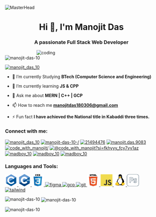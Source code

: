 ![MasterHead](https://trisya.com/myimg/child/Website%20Design.gif)
<h1 align="center">Hi 👋, I'm Manojit Das</h1>
<h3 align="center">A passionate Full Stack Web Developer</h3>
<img align="right" width="400" src="https://media1.giphy.com/media/v1.Y2lkPTc5MGI3NjExMTZpMHl5bXRnMTE0ZjJvZThhdXBoZjh4MGZtMGsyem5veXJqd3RoYiZlcD12MV9pbnRlcm5hbF9naWZfYnlfaWQmY3Q9Zw/Y4ak9Ki2GZCbJxAnJD/giphy.gif" alt="coding">

<p align="left"> <img src="https://komarev.com/ghpvc/?username=manojit-das-10&label=Profile%20views&color=0e75b6&style=flat" alt="manojit-das-10" /> </p>

<p align="left"> <a href="https://twitter.com/manojit_das_10" target="blank"><img src="https://img.shields.io/twitter/follow/manojit_das_10?logo=twitter&style=for-the-badge" alt="manojit_das_10" /></a> </p>

- 🔭 I’m currently Studying **BTech (Computer Science and Engineering)**

- 🌱 I’m currently learning **JS & CPP**

- 💬 Ask me about **MERN | C++ | GCP**

- 📫 How to reach me **manojitdas180306@gmail.com**

- ⚡ Fun fact **I have achieved the National title in Kabaddi three times.**

<h3 align="left">Connect with me:</h3>
<p align="left">
<a href="https://twitter.com/manojit_das_10" target="blank"><img align="center" src="https://raw.githubusercontent.com/rahuldkjain/github-profile-readme-generator/master/src/images/icons/Social/twitter.svg" alt="manojit_das_10" height="30" width="40" /></a>
<a href="https://linkedin.com/in/manojit-das-10-/" target="blank"><img align="center" src="https://raw.githubusercontent.com/rahuldkjain/github-profile-readme-generator/master/src/images/icons/Social/linked-in-alt.svg" alt="manojit-das-10-/" height="30" width="40" /></a>
<a href="https://stackoverflow.com/users/21494476" target="blank"><img align="center" src="https://raw.githubusercontent.com/rahuldkjain/github-profile-readme-generator/master/src/images/icons/Social/stack-overflow.svg" alt="21494476" height="30" width="40" /></a>
<a href="https://fb.com/manojit.das.9083" target="blank"><img align="center" src="https://raw.githubusercontent.com/rahuldkjain/github-profile-readme-generator/master/src/images/icons/Social/facebook.svg" alt="manojit.das.9083" height="30" width="40" /></a>
<a href="https://instagram.com/code_with_manojit/" target="blank"><img align="center" src="https://raw.githubusercontent.com/rahuldkjain/github-profile-readme-generator/master/src/images/icons/Social/instagram.svg" alt="code_with_manojit/" height="30" width="40" /></a>
<a href="https://www.youtube.com/c/@code_with_manojit?si=fkhyyy_fcy7vy1az" target="blank"><img align="center" src="https://raw.githubusercontent.com/rahuldkjain/github-profile-readme-generator/master/src/images/icons/Social/youtube.svg" alt="@code_with_manojit?si=fkhyyy_fcy7vy1az" height="30" width="40" /></a>
<a href="https://www.codechef.com/users/madboy_10" target="blank"><img align="center" src="https://cdn.jsdelivr.net/npm/simple-icons@3.1.0/icons/codechef.svg" alt="madboy_10" height="30" width="40" /></a>
<a href="https://www.leetcode.com/madboy_10" target="blank"><img align="center" src="https://raw.githubusercontent.com/rahuldkjain/github-profile-readme-generator/master/src/images/icons/Social/leet-code.svg" alt="madboy_10" height="30" width="40" /></a>
<a href="https://auth.geeksforgeeks.org/user/madboy_10" target="blank"><img align="center" src="https://raw.githubusercontent.com/rahuldkjain/github-profile-readme-generator/master/src/images/icons/Social/geeks-for-geeks.svg" alt="madboy_10" height="30" width="40" /></a>
</p>

<h3 align="left">Languages and Tools:</h3>
<p align="left"> <a href="https://www.cprogramming.com/" target="_blank" rel="noreferrer"> <img src="https://raw.githubusercontent.com/devicons/devicon/master/icons/c/c-original.svg" alt="c" width="40" height="40"/> </a> <a href="https://www.w3schools.com/cpp/" target="_blank" rel="noreferrer"> <img src="https://raw.githubusercontent.com/devicons/devicon/master/icons/cplusplus/cplusplus-original.svg" alt="cplusplus" width="40" height="40"/> </a> <a href="https://www.w3schools.com/css/" target="_blank" rel="noreferrer"> <img src="https://raw.githubusercontent.com/devicons/devicon/master/icons/css3/css3-original-wordmark.svg" alt="css3" width="40" height="40"/> </a> <a href="https://www.figma.com/" target="_blank" rel="noreferrer"> <img src="https://www.vectorlogo.zone/logos/figma/figma-icon.svg" alt="figma" width="40" height="40"/> </a> <a href="https://cloud.google.com" target="_blank" rel="noreferrer"> <img src="https://www.vectorlogo.zone/logos/google_cloud/google_cloud-icon.svg" alt="gcp" width="40" height="40"/> </a> <a href="https://git-scm.com/" target="_blank" rel="noreferrer"> <img src="https://www.vectorlogo.zone/logos/git-scm/git-scm-icon.svg" alt="git" width="40" height="40"/> </a> <a href="https://www.w3.org/html/" target="_blank" rel="noreferrer"> <img src="https://raw.githubusercontent.com/devicons/devicon/master/icons/html5/html5-original-wordmark.svg" alt="html5" width="40" height="40"/> </a> <a href="https://developer.mozilla.org/en-US/docs/Web/JavaScript" target="_blank" rel="noreferrer"> <img src="https://raw.githubusercontent.com/devicons/devicon/master/icons/javascript/javascript-original.svg" alt="javascript" width="40" height="40"/> </a> <a href="https://www.linux.org/" target="_blank" rel="noreferrer"> <img src="https://raw.githubusercontent.com/devicons/devicon/master/icons/linux/linux-original.svg" alt="linux" width="40" height="40"/> </a> <a href="https://www.photoshop.com/en" target="_blank" rel="noreferrer"> <img src="https://raw.githubusercontent.com/devicons/devicon/master/icons/photoshop/photoshop-line.svg" alt="photoshop" width="40" height="40"/> </a> <a href="https://tailwindcss.com/" target="_blank" rel="noreferrer"> <img src="https://www.vectorlogo.zone/logos/tailwindcss/tailwindcss-icon.svg" alt="tailwind" width="40" height="40"/> </a> </p>

<p><img align="left" src="https://github-readme-stats.vercel.app/api/top-langs?username=manojit-das-10&show_icons=true&locale=en&layout=compact" alt="manojit-das-10" /></p>

<p>&nbsp;<img align="center" src="https://github-readme-stats.vercel.app/api?username=manojit-das-10&show_icons=true&locale=en" alt="manojit-das-10" /></p>

<p><img align="center" src="https://github-readme-streak-stats.herokuapp.com/?user=manojit-das-10&" alt="manojit-das-10" /></p>
